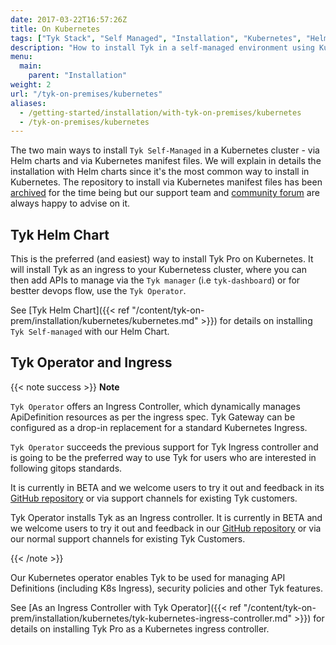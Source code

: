 ```yaml
---
date: 2017-03-22T16:57:26Z
title: On Kubernetes
tags: ["Tyk Stack", "Self Managed", "Installation", "Kubernetes", "Helm Chart", "Tyk Operator"]
description: "How to install Tyk in a self-managed environment using Kubernetes"
menu:
  main:
    parent: "Installation"
weight: 2
url: "/tyk-on-premises/kubernetes"
aliases:
  - /getting-started/installation/with-tyk-on-premises/kubernetes
  - /tyk-on-premises/kubernetes
---
```


The two main ways to install `Tyk Self-Managed` in a Kubernetes cluster - via Helm charts and via Kubernetes manifest files.
We will explain in details the installation with Helm charts since it's the most common way to install in Kubernetes.
The repository to install via Kubernetes manifest files has been [archived](https://github.com/TykTechnologies/tyk-k8s) for the time being but our support team and [community forum](https://community.tyk.io/) are always happy to advise on it.


## Tyk Helm Chart

This is the preferred (and easiest) way to install Tyk Pro on Kubernetes. It will install Tyk as an ingress to your Kubernetess cluster, where you can then add APIs to manage via the `Tyk manager` (i.e `tyk-dashboard`) or for bestter devops flow, use the `Tyk Operator`.

See [Tyk Helm Chart]({{< ref "/content/tyk-on-prem/installation/kubernetes/kubernetes.md" >}}) for details on installing `Tyk Self-managed` with our Helm Chart.

## Tyk Operator and Ingress 

{{< note success >}}
**Note**  

`Tyk Operator` offers an Ingress Controller, which dynamically manages ApiDefinition resources as per the ingress spec. Tyk Gateway can be configured as a drop-in replacement for a standard Kubernetes Ingress.

`Tyk Operator` succeeds the previous support for Tyk Ingress controller and is going to be the preferred way to use Tyk for users who are interested in following gitops standards. 

It is currently in BETA and we welcome users to try it out and feedback in its [GitHub repository](https://github.com/TykTechnologies/tyk-operator) or via support channels for existing Tyk customers.


Tyk Operator installs Tyk as an Ingress controller. It is currently in BETA and we welcome users to try it out and feedback in our [GitHub repository](https://github.com/TykTechnologies/tyk-operator) or via our normal support channels for existing Tyk Customers.

{{< /note >}}

Our Kubernetes operator enables Tyk to be used for managing API Definitions (including K8s Ingress), security policies and other Tyk features.

See [As an Ingress Controller with Tyk Operator]({{< ref "/content/tyk-on-prem/installation/kubernetes/tyk-kubernetes-ingress-controller.md" >}}) for details on installing Tyk Pro as a Kubernetes ingress controller.
